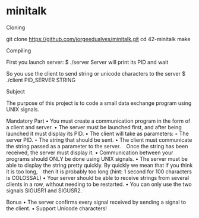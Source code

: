 # minitalk
Cloning

git clone https://github.com/jorgeedualves/minitalk.git
cd 42-minitalk
make

Compiling

First you launch server:
$ ./server
Server will print its PID and wait

So you use the client to send string or unicode characters to the server
$ ./client PID_SERVER STRING

Subject

The purpose of this project is to code a small data exchange program using UNIX signals.

Mandatory Part
• You must create a communication program in the form of a client and server.
• The server must be launched first, and after being launched it must display its PID.
• The client will take as parameters:
◦ The server PID.
◦ The string that should be sent.
• The client must communicate the string passed as a parameter to the server.
  Once the string has been received, the server must display it.
• Communication between your programs should ONLY be done using UNIX signals.
• The server must be able to display the string pretty quickly. By quickly we mean that if you think it is too long,
  then it is probably too long (hint: 1 second for 100 characters is COLOSSAL)
• Your server should be able to receive strings from several clients in a row, without needing to be restarted.
• You can only use the two signals SIGUSR1 and SIGUSR2.

Bonus
• The server confirms every signal received by sending a signal to the client.
• Support Unicode characters! 
